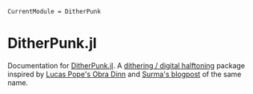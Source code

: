 ```@meta
CurrentModule = DitherPunk
```

# DitherPunk.jl

Documentation for [DitherPunk.jl](https://github.com/adrhill/DitherPunk.jl).
A [dithering / digital halftoning](https://en.wikipedia.org/wiki/Dither) package inspired by [Lucas Pope's Obra Dinn](https://obradinn.com) and [Surma's blogpost](https://surma.dev/things/ditherpunk/) of the same name.